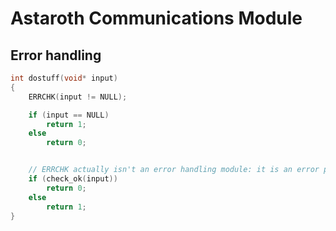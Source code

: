 # Astaroth Communications Module

## Error handling

```c
int dostuff(void* input)
{
    ERRCHK(input != NULL);

    if (input == NULL)
        return 1;
    else
        return 0;


    // ERRCHK actually isn't an error handling module: it is an error printing module
    if (check_ok(input))
        return 0;
    else
        return 1;
}
```
